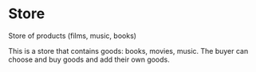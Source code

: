 # Store
Store of products (films, music, books)

This is a store that contains goods: books, movies, music. The buyer can choose and buy goods and add their own goods.

